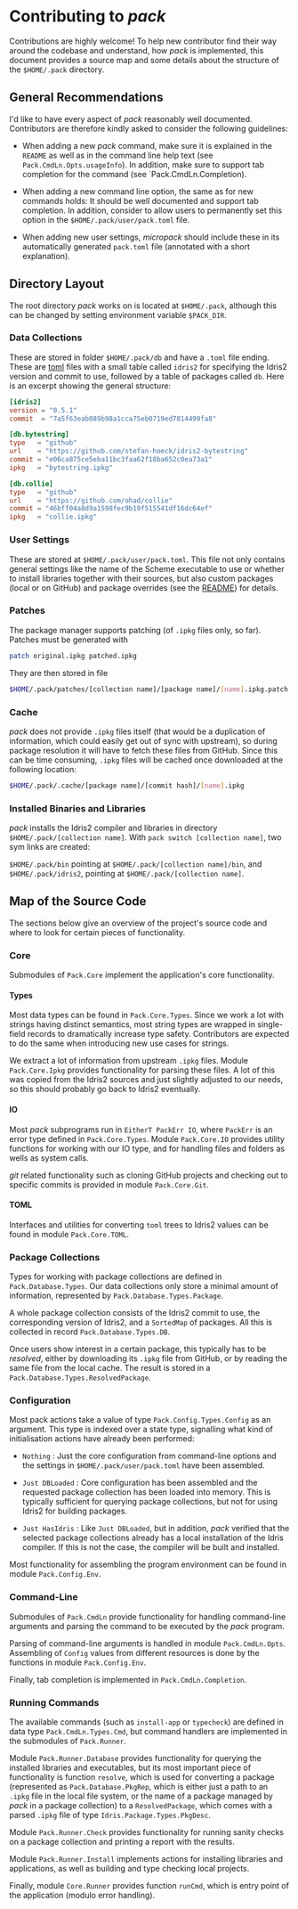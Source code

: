# Contributing to *pack*

Contributions are highly welcome! To help new contributor
find their way around the codebase and understand, how
*pack* is implemented, this document provides a source
map and some details about the structure of the `$HOME/.pack`
directory.

## General Recommendations

I'd like to have every aspect of *pack* reasonably well
documented. Contributors are therefore kindly asked to
consider the following guidelines:

* When adding a new *pack* command, make sure it is
  explained in the `README` as well as in the command line
  help text (see `Pack.CmdLn.Opts.usageInfo`). In addition,
  make sure to support tab completion for the command
  (see `Pack.CmdLn.Completion).

* When adding a new command line option, the same as
  for new commands holds: It should be well documented and
  support tab completion. In addition, consider to allow
  users to permanently set this option in the
  `$HOME/.pack/user/pack.toml` file.

* When adding new user settings, *micropack* should include
  these in its automatically generated `pack.toml` file
  (annotated with a short explanation).

## Directory Layout

The root directory *pack* works on is located at `$HOME/.pack`,
although this can be changed by setting environment variable
`$PACK_DIR`.

### Data Collections

These are stored in folder `$HOME/.pack/db` and have a `.toml`
file ending. These are [toml](https://toml.io/en/) files with
a small table called `idris2` for specifying the Idris2 version and
commit to use, followed by a table of packages called `db`. Here is
an excerpt showing the general structure:

```toml
[idris2]
version = "0.5.1"
commit  = "7a5f63eab089b98a1cca75eb0719ed7814499fa8"

[db.bytestring]
type   = "github"
url    = "https://github.com/stefan-hoeck/idris2-bytestring"
commit = "e06ca875ce5eba11bc3faa62f18ba652c0ea73a1"
ipkg   = "bytestring.ipkg"

[db.collie]
type   = "github"
url    = "https://github.com/ohad/collie"
commit = "46bff04a8d9a1598fec9b19f515541df16dc64ef"
ipkg   = "collie.ipkg"
```

### User Settings

These are stored at `$HOME/.pack/user/pack.toml`. This file
not only contains general settings like the name of the Scheme
executable to use or whether to install libraries together with
their sources, but also custom packages (local or on GitHub)
and package overrides (see the [README](README.md)) for
details.

### Patches

The package manager supports patching (of `.ipkg` files only, so
far). Patches must be generated with

```sh
patch original.ipkg patched.ipkg
```

They are then stored in file

```sh
$HOME/.pack/patches/[collection name]/[package name]/[name].ipkg.patch
```

### Cache

*pack* does not provide `.ipkg` files itself (that would be
a duplication of information, which could easily get out of
sync with upstream), so during package resolution it will have
to fetch these files from GitHub. Since this can be time
consuming, `.ipkg` files will be cached once downloaded
at the following location:

```sh
$HOME/.pack/.cache/[package name]/[commit hash]/[name].ipkg
```

### Installed Binaries and Libraries

*pack* installs the Idris2 compiler and libraries in
directory `$HOME/.pack/[collection name]`. With
`pack switch [collection name]`, two sym links are created:

`$HOME/.pack/bin` pointing at `$HOME/.pack/[collection name]/bin`,
and `$HOME/.pack/idris2`, pointing at `$HOME/.pack/[collection name]`.

## Map of the Source Code

The sections below give an overview of the project's source
code and where to look for certain pieces of functionality.

### Core

Submodules of `Pack.Core` implement the application's core
functionality.

#### Types

Most data types can be found in `Pack.Core.Types`.
Since we work a lot with strings having distinct semantics,
most string types are wrapped in single-field records to
dramatically increase type safety. Contributors are expected
to do the same when introducing new use cases for strings.

We extract a lot of information from upstream `.ipkg` files.
Module `Pack.Core.Ipkg` provides functionality for parsing
these files. A lot of this was copied from the Idris2 sources
and just slightly adjusted to our needs, so this should
probably go back to Idris2 eventually.

#### IO

Most *pack* subprograms run in `EitherT PackErr IO`, where
`PackErr` is an error type defined in `Pack.Core.Types`.
Module `Pack.Core.IO` provides utility functions for working
with our IO type, and for handling files and folders as wells
as system calls.

*git* related functionality such as cloning GitHub projects
and checking out to specific commits is provided in module
`Pack.Core.Git`.

#### TOML

Interfaces and utilities for converting `toml` trees to Idris2
values can be found in module `Pack.Core.TOML`.

### Package Collections

Types for working with package collections are defined
in `Pack.Database.Types`. Our data collections only store
a minimal amount of information, represented by
`Pack.Database.Types.Package`.

A whole package collection consists of the Idris2 commit
to use, the corresponding version of Idris2, and a
`SortedMap` of packages. All this is collected in record
`Pack.Database.Types.DB`.

Once users show interest in a certain package, this typically
has to be *resolved*, either by downloading its `.ipkg` file from
GitHub, or by reading the same file from the local cache.
The result is stored in a
`Pack.Database.Types.ResolvedPackage`.

### Configuration

Most pack actions take a value of type
`Pack.Config.Types.Config` as an argument. This type is
indexed over a state type, signalling what kind of
initialisation actions have already been performed:

* `Nothing` : Just the core configuration from command-line
   options and the settings in `$HOME/.pack/user/pack.toml`
   have been assembled.

* `Just DBLoaded` : Core configuration has been assembled
  and the requested package collection has been loaded into
  memory. This is typically sufficient for querying package
  collections, but not for using Idris2 for building
  packages.

* `Just HasIdris` : Like `Just DBLoaded`, but in addition,
  *pack* verified that the selected package collections already
  has a local installation of the Idris compiler. If this is
  not the case, the compiler will be built and installed.

Most functionality for assembling the program environment
can be found in module `Pack.Config.Env`.

### Command-Line

Submodules of `Pack.CmdLn` provide functionality for handling
command-line arguments and parsing the command to be
executed by the *pack* program.

Parsing of command-line arguments is handled in module
`Pack.CmdLn.Opts`. Assembling of `Config` values from
different resources is done by the functions in
module `Pack.Config.Env`.

Finally, tab completion is implemented in `Pack.CmdLn.Completion`.

### Running Commands

The available commands (such as `install-app` or `typecheck`)
are defined in data type `Pack.CmdLn.Types.Cmd`, but
command handlers are implemented in the submodules of
`Pack.Runner`.

Module `Pack.Runner.Database` provides functionality for
querying the installed libraries and executables, but
its most important piece of functionality is function
`resolve`, which is used for converting a package
(represented as `Pack.Database.PkgRep`, which is either
just a path to an `.ipkg` file in the local file system,
or the name of a package managed by *pack* in a
package collection) to a `ResolvedPackage`, which comes
with a parsed `.ipkg` file of type
`Idris.Package.Types.PkgDesc`.

Module `Pack.Runner.Check` provides functionality for
running sanity checks on a package collection and printing
a report with the results.

Module `Pack.Runner.Install` implements actions for
installing libraries and applications, as well as
building and type checking local projects.

Finally, module `Core.Runner` provides function `runCmd`,
which is entry point of the application (modulo error handling).
